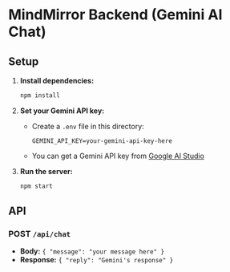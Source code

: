# MindMirror Backend (Gemini AI Chat)

## Setup

1. **Install dependencies:**
   ```bash
   npm install
   ```

2. **Set your Gemini API key:**
   - Create a `.env` file in this directory:
     ```env
     GEMINI_API_KEY=your-gemini-api-key-here
     ```

   - You can get a Gemini API key from [Google AI Studio](https://aistudio.google.com/app/apikey)

3. **Run the server:**
   ```bash
   npm start
   ```

## API

### POST `/api/chat`
- **Body:** `{ "message": "your message here" }`
- **Response:** `{ "reply": "Gemini's response" }` 